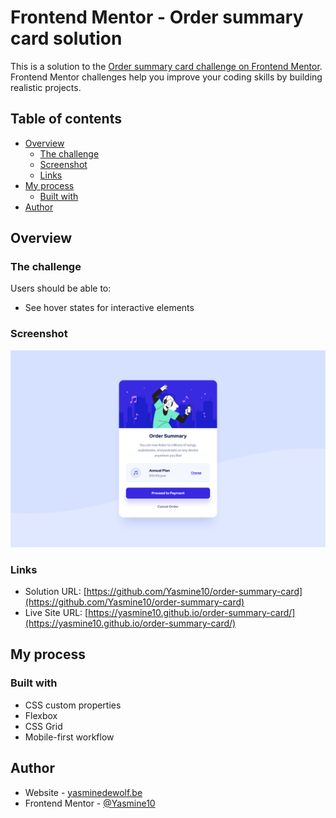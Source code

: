 # Frontend Mentor - Order summary card solution

This is a solution to the [Order summary card challenge on Frontend Mentor](https://www.frontendmentor.io/challenges/order-summary-component-QlPmajDUj). Frontend Mentor challenges help you improve your coding skills by building realistic projects.

## Table of contents

-   [Overview](#overview)
    -   [The challenge](#the-challenge)
    -   [Screenshot](#screenshot)
    -   [Links](#links)
-   [My process](#my-process)
    -   [Built with](#built-with)
-   [Author](#author)

## Overview

### The challenge

Users should be able to:

-   See hover states for interactive elements

### Screenshot

![Solution screenshot](https://github.com/Yasmine10/order-summary-card/blob/main/images/order-summary-card-solution.png?raw=true)

### Links

-   Solution URL: [https://github.com/Yasmine10/order-summary-card](https://github.com/Yasmine10/order-summary-card)
-   Live Site URL: [https://yasmine10.github.io/order-summary-card/](https://yasmine10.github.io/order-summary-card/)

## My process

### Built with

-   CSS custom properties
-   Flexbox
-   CSS Grid
-   Mobile-first workflow

## Author

-   Website - [yasminedewolf.be](https://yasminedewolf.be)
-   Frontend Mentor - [@Yasmine10](https://www.frontendmentor.io/profile/Yasmine10)
